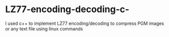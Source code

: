 # LZ77-encoding-decoding-c-
I used c++ to implement LZ77 encoding/decoding to compress PGM images or any text file using linux commands
